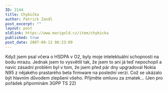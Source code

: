 ```yaml
---
ID: 2144
title: Chybička
author: Patrick Zandl
post_excerpt: ""
layout: post
oldlink: https://www.marigold.cz/item/chybicka
published: true
post_date: 2007-09-12 06:23:09
---
```

Když jsem psal včera o HSDPA v O2, byly moje intelektuální schopnosti na bodu mrazu. Jednak jsem to vysvětlil tak, že jsem to ani já teď nepochopil a navíc zásadní problém byl v tom, že jsem před pár dny upgradoval Nokia N95 z nějakého prastarého beta firmware na poslední verzi. Což se ukázalo být hlavním důvodem zlepšení všeho. Přijměte omluvu za zmatek... (Jen pro pořádek připomínám 3GPP TS 22)
